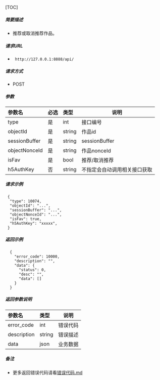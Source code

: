 

[TOC]
    
##### 简要描述

- 推荐或取消推荐作品。

##### 请求URL
- ` http://127.0.0.1:8888/api/`
  
##### 请求方式
- POST 

##### 参数

| 参数名           | 必选 | 类型     | 说明             |   
|:--------------|:---|:-------|----------------|   
| type          | 是  | int    | 接口编号           |   
| objectId      | 是  | string | 作品id           |   
| sessionBuffer | 是  | string | sessionBuffer  |   
| objectNonceId | 是  | string | 作品nonceId      |   
| isFav         | 是  | bool   | 推荐/取消推荐        |   
| h5AuthKey     | 否  | string | 不指定会自动调用相关接口获取 |   

##### 请求示例

```
 {
  "type": 10074,
  "objectId": "...",
  "sessionBuffer": "...",
  "objectNonceId": "...",
  "isFav": true,
  "h5AuthKey": "xxxxx",
 } 
```

##### 返回示例 

``` 
  {
    "error_code": 10000,
    "description": "",
    "data": {
      "status": 0,
      "desc": "",
      "data": []
    }
  }
```

##### 返回参数说明 

| 参数名         | 类型     | 说明   |   
|:------------|:-------|------|   
| error_code  | int    | 错误代码 |   
| description | string | 错误描述 |   
| data        | json   | 业务数据 |   

##### 备注 

- 更多返回错误代码请看[错误代码.md](../错误代码.md)









